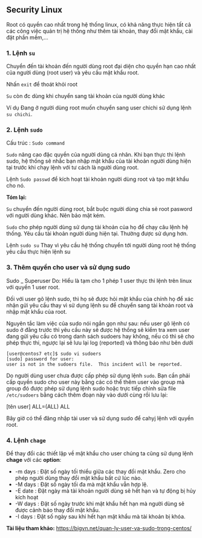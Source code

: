## Security Linux

Root có quyền cao nhất trong hệ thống linux, có khả năng thực hiện tất 
cả các công việc quản trị hệ thống như thêm tài khoản, thay đổi mật khẩu,
 cài đặt phần mềm,...
 
### 1. Lệnh `su`

Chuyển đến tài khoản đến người dùng root đại diện cho quyền hạn cao nhất của người dùng (root user) và yêu cầu mật khẩu root.

Nhấn `exit` để thoát khỏi root 

`Su` còn đc dùng khi chuyển sang tài khoản của người dùng khác 

Ví dụ Đang ở người dùng root muốn chuyển sang user chichi sử dụng lệnh `su chichi`.

### 2. Lệnh `sudo` 

Cấu trúc : `Sudo command`

`Sudo` nâng cao đặc quyền của người dùng cá nhân. Khi bạn thực thi lệnh sudo, hệ thống sẽ nhắc bạn nhập mật khẩu của tài khoản người dùng hiện tại trước khi chạy lệnh với tư cách là người dùng root. 

Lệnh `Sudo passwd` để kích hoạt tài khoản người dùng root và tạo mật khẩu cho nó.

**Tóm lại:**

`Su` chuyển đến người dùng root, bắt buộc người dùng chia sẻ root pasword với người dùng khác. Nên bảo mật kém.

`Sudo` cho phép người dùng sử dụng tài khoản của họ để chạy câu lệnh hệ thống. Yêu cầu tài khoản người dùng hiện tại. 
Thường được sử dụng hơn.

Lệnh `sudo su` Thay vì yêu cầu hệ thống chuyển tới người dùng root hệ thống yêu cầu thực hiện lệnh su 


### 3. Thêm quyền cho user và sử dụng sudo

Sudo _ Superuser Do: Hiểu là tạm cho 1 phép 1 user thực thi lệnh trên linux với quyền 1 user root.

Đối với user gõ lệnh sudo, thì họ sẽ được hỏi mật khẩu của chính họ để xác nhận gửi yêu cầu thay vì sử dụng lệnh su để chuyển sang tài khoản root và nhập mật khẩu của root.

Nguyên tắc làm việc của sudo nói ngắn gọn như sau: nếu user gõ lệnh có sudo ở đằng trước thì yêu cầu này sẽ được hệ thống sẽ kiểm tra xem user đang gửi yêu cầu có trong danh sách sudoers hay không, nếu có thì sẽ cho phép thực thi, ngược lại sẽ lưu lại log (reported) và thông báo như bên dưới

```
[user@centos7 etc]$ sudo vi sudoers
[sudo] password for user: 
user is not in the sudoers file.  This incident will be reported.
```
Do người dùng user chưa được cấp phép sử dụng lệnh `sudo`. 
Bạn cần phải cấp quyền sudo cho user này bằng các có thể thêm user vào group mà group đó được phép sử dụng lệnh sudo hoặc trực tiếp chỉnh sửa file `/etc/sudoers` bằng cách thêm đoạn này vào dưới cùng rồi lưu lại:

[tên user] ALL=(ALL) ALL

Bây giờ có thể đăng nhập tài user và sử dụng sudo để cahyj lệnh với quyền root. 

### 4. Lệnh `chage`

Để thay đổi các thiết lập về mật khẩu cho user chúng ta cũng sử dụng lệnh **chage** với các **option**:
+ -m days : Đặt số ngày tối thiểu giữa các thay đổi mật khẩu. 
Zero cho phép người dùng thay đổi mật khẩu bất cứ lúc nào.
+ -M days : Đặt số ngày tối đa mà mật khẩu vẫn hợp lệ.
+ -E date : Đặt ngày mà tài khoản người dùng sẽ hết hạn và tự động bị hủy kích hoạt
+ -W days : Đặt số ngày trước khi mật khẩu hết hạn mà người dùng sẽ được cảnh báo thay đổi mật khẩu.
+ -I days : Đặt số ngày sau khi hết hạn mật khẩu mà tài khoản bị khóa.

**Tài liệu tham khảo:** https://bigvn.net/quan-ly-user-va-sudo-trong-centos/